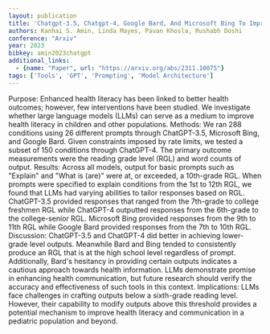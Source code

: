 ```yaml
---
layout: publication
title: 'Chatgpt-3.5, Chatgpt-4, Google Bard, And Microsoft Bing To Improve Health Literacy And Communication In Pediatric Populations And Beyond'
authors: Kanhai S. Amin, Linda Mayes, Pavan Khosla, Rushabh Doshi
conference: "Arxiv"
year: 2023
bibkey: amin2023chatgpt
additional_links:
  - {name: "Paper", url: "https://arxiv.org/abs/2311.10075"}
tags: ['Tools', 'GPT', 'Prompting', 'Model Architecture']
---
```

Purpose: Enhanced health literacy has been linked to better health outcomes;
however, few interventions have been studied. We investigate whether large
language models (LLMs) can serve as a medium to improve health literacy in
children and other populations.
  Methods: We ran 288 conditions using 26 different prompts through
ChatGPT-3.5, Microsoft Bing, and Google Bard. Given constraints imposed by rate
limits, we tested a subset of 150 conditions through ChatGPT-4. The primary
outcome measurements were the reading grade level (RGL) and word counts of
output.
  Results: Across all models, output for basic prompts such as "Explain" and
"What is (are)" were at, or exceeded, a 10th-grade RGL. When prompts were
specified to explain conditions from the 1st to 12th RGL, we found that LLMs
had varying abilities to tailor responses based on RGL. ChatGPT-3.5 provided
responses that ranged from the 7th-grade to college freshmen RGL while
ChatGPT-4 outputted responses from the 6th-grade to the college-senior RGL.
Microsoft Bing provided responses from the 9th to 11th RGL while Google Bard
provided responses from the 7th to 10th RGL.
  Discussion: ChatGPT-3.5 and ChatGPT-4 did better in achieving lower-grade
level outputs. Meanwhile Bard and Bing tended to consistently produce an RGL
that is at the high school level regardless of prompt. Additionally, Bard's
hesitancy in providing certain outputs indicates a cautious approach towards
health information. LLMs demonstrate promise in enhancing health communication,
but future research should verify the accuracy and effectiveness of such tools
in this context.
  Implications: LLMs face challenges in crafting outputs below a sixth-grade
reading level. However, their capability to modify outputs above this threshold
provides a potential mechanism to improve health literacy and communication in
a pediatric population and beyond.
